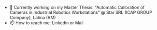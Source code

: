 - 🔭 Currently working on my Master Thesis: "Automatic Calibration of Cameras in Industrial Robotics Workstations" @ Star SRL (ICAP GROUP Company), Latina (RM)
- 📫 How to reach me: Linkedin or Mail
